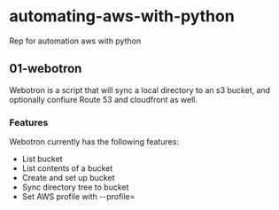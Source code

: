 # automating-aws-with-python

Rep for automation aws with python

## 01-webotron

Webotron is a script that will sync a local directory to an s3 bucket, and optionally confiure Route 53 and cloudfront as well.

### Features

Webotron currently has the following features:

- List bucket
- List contents of a bucket  
- Create and set up bucket
- Sync directory tree to bucket
- Set AWS profile with --profile=<profileName>
